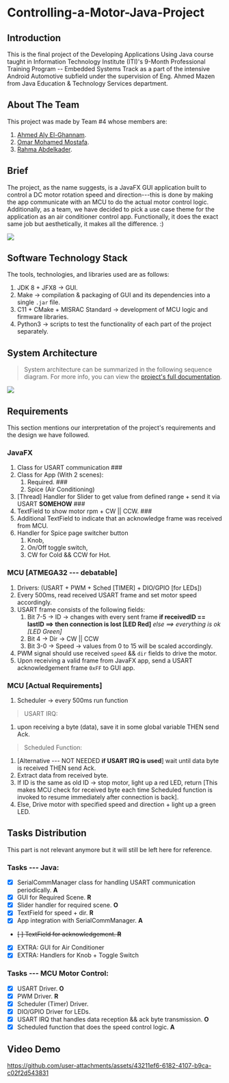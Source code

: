 # Controlling-a-Motor-Java-Project

## Introduction
This is the final project of the Developing Applications Using Java course taught in Information Technology Institute (ITI)'s 9-Month Professional Training Program -- Embedded Systems Track as a part of the intensive Android Automotive subfield under the supervision of Eng. Ahmed Mazen from Java Education & Technology Services department.

## About The Team
This project was made by Team #4 whose members are:
1. [Ahmed Aly El-Ghannam](https://github.com/AhmedAlyElGhannam).
1. [Omar Mohamed Mostafa](https://github.com/omarmohamedmoustafa).
1. [Rahma Abdelkader](https://github.com/rahmaabdelkader2).

## Brief
The project, as the name suggests, is a JavaFX GUI application built to control a DC motor rotation speed and direction---this is done by making the app communicate with an MCU to do the actual motor control logic. Additionally, as a team, we have decided to pick a use case theme for the application as an air conditioner control app. Functionally, it does the exact same job but aesthetically, it makes all the difference. :)

![](./Documentation/SystemBlockDiagram/SystemBD.png)

## Software Technology Stack
The tools, technologies, and libraries used are as follows:
1. JDK 8 + JFX8 &rarr; GUI.
1. Make &rarr; compilation & packaging of GUI and its dependencies into a single `.jar` file. 
1. C11 + CMake + MISRAC Standard &rarr; development of MCU logic and firmware libraries.
1. Python3 &rarr; scripts to test the functionality of each part of the project separately.

## System Architecture
> System architecture can be summarized in the following sequence diagram. For more info, you can view the [project's full documentation](https://github.com/AhmedAlyElGhannam/Controlling-a-Motor-Java-Project/blob/main/Documentation/JavaProjectDoc.pdf).
> 
![](./Documentation/SequenceDiagrams/CombinedSequenceDiagram/FullSD.png)

## Requirements
This section mentions our interpretation of the project's requirements and the design we have followed.
### JavaFX
1. Class for USART communication ###
1. Class for App (With 2 scenes):
	1. Required. ###
	1. Spice (Air Conditioning)
1. [Thread] Handler for Slider to get value from defined range + send it via USART **SOMEHOW** ###
1. TextField to show motor rpm + CW || CCW. ###
1. Additional TextField to indicate that an acknowledge frame was received from MCU.
1. Handler for Spice page switcher button
	1. Knob,
	1. On/Off toggle switch,
	1. CW for Cold && CCW for Hot.

### MCU [ATMEGA32 --- debatable]
1. Drivers: (USART + PWM + Sched [TIMER] + DIO/GPIO [for LEDs])
1. Every 500ms, read received USART frame and set motor speed accordingly.
1. USART frame consists of the following fields:
	1. Bit 7-5 -> ID &rarr; changes with every sent frame **if receivedID == lastID ==> then connection is lost [LED Red]** *else ==> everything is ok [LED Green]*
	1. Bit 4 -> Dir &rarr; CW || CCW
	1. Bit 3-0 -> Speed &rarr; values from 0 to 15 will be scaled accordingly.
1. PWM signal should use received `speed` && `dir` fields to drive the motor.
1. Upon receiving a valid frame from JavaFX app, send a USART acknowledgement frame `0xFF` to GUI app.

### MCU [Actual Requirements]
1. Scheduler -> every 500ms run function

> USART IRQ:
1. upon receiving a byte (data), save it in some global variable THEN send Ack.

> Scheduled Function:
1. [Alternative --- NOT NEEDED **if USART IRQ is used**] wait until data byte is received THEN send Ack.
1. Extract data from received byte.
1. If ID is the same as old ID &rarr; stop motor, light up a red LED, return [This makes MCU check for received byte each time Scheduled function is invoked to resume immediately after connection is back].
1. Else, Drive motor with specified speed and direction + light up a green LED.

## Tasks Distribution

This part is not relevant anymore but it will still be left here for reference.

### Tasks --- Java:
- [x] SerialCommManager class for handling USART communication periodically.  **A**
- [x] GUI for Required Scene. **R**
- [x] Slider handler for required scene. **O**
- [x] TextField for speed + dir. **R**
- [x] App integration with SerialCommManager. **A** 
- <s>[ ] TextField for acknowledgement. **R**</s>
- [x] EXTRA: GUI for Air Conditioner
- [x] EXTRA: Handlers for Knob + Toggle Switch

### Tasks --- MCU Motor Control:
- [x] USART Driver. **O**
- [x] PWM Driver. **R**
- [x] Scheduler (Timer) Driver. 
- [x] DIO/GPIO Driver for LEDs. 
- [x] USART IRQ that handles data reception && ack byte transmission. **O**
- [x] Scheduled function that does the speed control logic. **A**

## Video Demo


https://github.com/user-attachments/assets/43211ef6-6182-4107-b9ca-c02f2d543831


